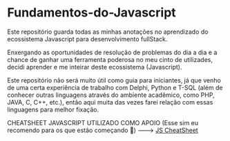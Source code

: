 # Fundamentos-do-Javascript
Este repositório guarda todas as minhas anotações no aprendizado do ecossistema Javascript para desenvolvimento fullStack.

Enxergando as oportunidades de resolução de problemas do dia a dia e a chance de ganhar uma ferramenta poderosa no meu cinto de utilizades, decidi aprender e me inteirar deste ecossistema (Javascript).

Este repositório não será muito útil como guia para iniciantes, já que venho de uma certa experiência de trabalho com Delphi, Python e T-SQL (além de conhecer outras linguagens através do ambiente acadêmico, como PHP, JAVA, C, C++, etc.), então aqui muita das vezes farei relação com essas linguagens para melhor fixação.

CHEATSHEET JAVASCRIPT UTILIZADO COMO APOIO (Esse sim eu recomendo para os que estão começando 🙂) ---> 
[JS CheatSheet](https://htmlcheatsheet.com/js/)
